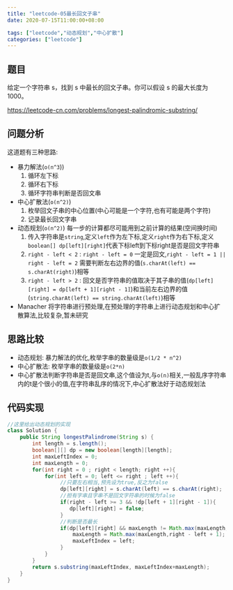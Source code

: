 ```yaml
---
title: "leetcode-05最长回文子串"
date: 2020-07-15T11:00:00+08:00

tags: ["leetcode","动态规划","中心扩散"]
categories: ["leetcode"]
---
```


## 题目
给定一个字符串 s，找到 s 中最长的回文子串。你可以假设 s 的最大长度为 1000。

https://leetcode-cn.com/problems/longest-palindromic-substring/

## 问题分析
这道题有三种思路:
- 暴力解法(`o(n^3`))
    1. 循环左下标
    2. 循环右下标
    3. 循环字符串判断是否回文串
- 中心扩散法(`o(n^2)`)
    1. 枚举回文子串的中心位置(中心可能是一个字符,也有可能是两个字符)
    2. 记录最长回文字串
- 动态规划(`o(n^2)`) 每一步的计算都尽可能用到之前计算的结果(空间换时间)
    1. 传入字符串是`string`,定义`left`作为左下标,定义`right`作为右下标,定义`boolean[] dp[left][right]`代表下标left到下标right是否是回文字符串 
    2. `right - left < 2` : `right - left = 0` 一定是回文,`right - left = 1 || right - left = 2` 需要判断左右边界的值(`s.charAt(left) == s.charAt(right)`)相等
    3. `right - left > 2` : 回文是否字符串的值取决于其子串的值(`dp[left][right] = dp[left + 1][right - 1]`)和当前左右边界的值(`string.charAt(left) == string.charAt(left)`)相等 
- Manacher 将字符串进行预处理,在预处理的字符串上进行动态规划和中心扩散算法,比较复杂,暂未研究

## 思路比较
- 动态规划: 暴力解法的优化,枚举字串的数量级是`o(1/2 * n^2)`
- 中心扩散法: 枚举字串的数量级是`o(2*n)`
- 中心扩散法判断字符串是否是回文串,这个值设为t,与`o(n)`相关,一般乱序字符串内的t是个很小的值,在字符串乱序的情况下,中心扩散法好于动态规划法

## 代码实现
```java
//这里给出动态规划的实现
class Solution {
    public String longestPalindrome(String s) {
        int length = s.length();
        boolean[][] dp = new boolean[length][length];
        int maxLeftIndex = 0;
        int maxLength = 0;
        for(int right = 0 ; right < length; right ++){
            for(int left = 0; left <= right ; left ++){
                 //只要左右相当,预先设为true,反之为false
                 dp[left][right] = s.charAt(left) == s.charAt(right);
                 //担有字串且字串不是回文字符串的时候为false
                 if(right - left >= 3 && !dp[left + 1][right - 1]){
                    dp[left][right] = false;
                 }
                 //判断是否最长
                 if(dp[left][right] && maxLength != Math.max(maxLength,right - left + 1)){
                     maxLength = Math.max(maxLength,right - left + 1);
                     maxLeftIndex = left;
                 }
            }
        }
        return s.substring(maxLeftIndex, maxLeftIndex+maxLength);
    }
}
```